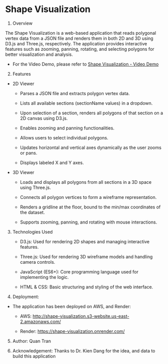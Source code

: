 # Shape Visualization

1. Overview

The Shape Visualization is a web-based application that reads polygonal vertex data from a JSON file and renders them in both 2D and 3D using D3.js and Three.js, respectively. The application provides interactive features such as zooming, panning, rotating, and selecting polygons for better visualization and analysis.

- For the Video Demo, please refer to [Shape Visualization - Video Demo](https://drive.google.com/file/d/155TVtcebk0_9F89Rxfau9i1CGista9_i/view?usp=sharing)

2. Features

- 2D Viewer

  - Parses a JSON file and extracts polygon vertex data.

  - Lists all available sections (sectionName values) in a dropdown.

  - Upon selection of a section, renders all polygons of that section on a 2D canvas using D3.js.

  - Enables zooming and panning functionalities.

  - Allows users to select individual polygons.

  - Updates horizontal and vertical axes dynamically as the user zooms or pans.

  - Displays labeled X and Y axes.

- 3D Viewer

  - Loads and displays all polygons from all sections in a 3D space using Three.js.

  - Connects all polygon vertices to form a wireframe representation.

  - Renders a gridline at the floor, bound to the min/max coordinates of the dataset.

  - Supports zooming, panning, and rotating with mouse interactions.

3. Technologies Used

   - D3.js: Used for rendering 2D shapes and managing interactive features.

   - Three.js: Used for rendering 3D wireframe models and handling camera controls.

   - JavaScript (ES6+): Core programming language used for implementing the logic.

   - HTML & CSS: Basic structuring and styling of the web interface.

4. Deployment:

- The application has been deployed on AWS, and Render:

  - AWS: http://shape-visualization.s3-website.us-east-2.amazonaws.com/

  - Render: https://shape-visualization.onrender.com/

5. Author:
   Quan Tran

6. Acknowledgement:
   Thanks to Dr. Kien Dang for the idea, and data to build this application

